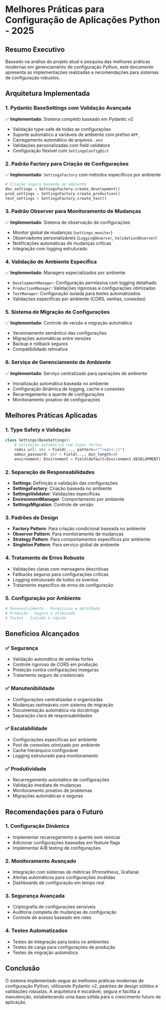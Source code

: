 # Melhores Práticas para Configuração de Aplicações Python - 2025

## Resumo Executivo

Baseado na análise do projeto atual e pesquisa das melhores práticas modernas em gerenciamento de configuração Python, este documento apresenta as implementações realizadas e recomendações para sistemas de configuração robustos.

## Arquitetura Implementada

### 1. **Pydantic BaseSettings com Validação Avançada**
✅ **Implementado**: Sistema completo baseado em Pydantic v2
- Validação type-safe de todas as configurações
- Suporte automático a variáveis de ambiente com prefixo `APP_`
- Carregamento automático de arquivos `.env`
- Validações personalizadas com field validators
- Configuração flexível com `SettingsConfigDict`

### 2. **Padrão Factory para Criação de Configurações**
✅ **Implementado**: `SettingsFactory` com métodos específicos por ambiente
```python
# Criação segura baseada no ambiente
dev_settings = SettingsFactory.create_development()
prod_settings = SettingsFactory.create_production()
test_settings = SettingsFactory.create_test()
```

### 3. **Padrão Observer para Monitoramento de Mudanças**
✅ **Implementado**: Sistema de observação de configurações
- Monitor global de mudanças (`settings_monitor`)
- Observadores personalizáveis (`LoggingObserver`, `ValidationObserver`)
- Notificações automáticas de mudanças críticas
- Integração com logging estruturado

### 4. **Validação de Ambiente Específica**
✅ **Implementado**: Managers especializados por ambiente
- `DevelopmentManager`: Configuração permissiva com logging detalhado
- `ProductionManager`: Validações rigorosas e configurações otimizadas
- `TestManager`: Configuração isolada para testes automatizados
- Validações específicas por ambiente (CORS, senhas, conexões)

### 5. **Sistema de Migração de Configurações**
✅ **Implementado**: Controle de versão e migração automática
- Versionamento semântico das configurações
- Migrações automáticas entre versões
- Backup e rollback seguros
- Compatibilidade retroativa

### 6. **Serviço de Gerenciamento de Ambiente**
✅ **Implementado**: Serviço centralizado para operações de ambiente
- Inicialização automática baseada no ambiente
- Configuração dinâmica de logging, cache e conexões
- Recarregamento a quente de configurações
- Monitoramento proativo de configurações

## Melhores Práticas Aplicadas

### **1. Type Safety e Validação**
```python
class Settings(BaseSettings):
    # Validação automática com tipos fortes
    redis_url: str = Field(..., pattern=r"^redis://")
    admin_password: str = Field(..., min_length=8)
    environment: Environment = Field(default=Environment.DEVELOPMENT)
```

### **2. Separação de Responsabilidades**
- **Settings**: Definição e validação das configurações
- **SettingsFactory**: Criação baseada no ambiente
- **SettingsValidator**: Validações específicas
- **EnvironmentManager**: Comportamento por ambiente
- **SettingsMigration**: Controle de versão

### **3. Padrões de Design**
- **Factory Pattern**: Para criação condicional baseada no ambiente
- **Observer Pattern**: Para monitoramento de mudanças
- **Strategy Pattern**: Para comportamentos específicos por ambiente
- **Singleton Pattern**: Para serviço global de ambiente

### **4. Tratamento de Erros Robusto**
- Validações claras com mensagens descritivas
- Fallbacks seguros para configurações críticas
- Logging estruturado de todos os eventos
- Tratamento específico de erros de configuração

### **5. Configuração por Ambiente**
```python
# Desenvolvimento - Permissivo e detalhado
# Produção - Seguro e otimizado
# Testes - Isolado e rápido
```

## Benefícios Alcançados

### **✅ Segurança**
- Validação automática de senhas fortes
- Controle rigoroso de CORS em produção
- Proteção contra configurações inseguras
- Tratamento seguro de credenciais

### **✅ Manutenibilidade**
- Configurações centralizadas e organizadas
- Mudanças rastreáveis com sistema de migração
- Documentação automática via docstrings
- Separação clara de responsabilidades

### **✅ Escalabilidade**
- Configurações específicas por ambiente
- Pool de conexões otimizado por ambiente
- Cache hierárquico configurável
- Logging estruturado para monitoramento

### **✅ Produtividade**
- Recarregamento automático de configurações
- Validação imediata de mudanças
- Monitoramento proativo de problemas
- Migrações automáticas e seguras

## Recomendações para o Futuro

### **1. Configuração Dinâmica**
- Implementar recarregamento a quente sem reiniciar
- Adicionar configurações baseadas em feature flags
- Implementar A/B testing de configurações

### **2. Monitoramento Avançado**
- Integração com sistemas de métricas (Prometheus, Grafana)
- Alertas automáticos para configurações inválidas
- Dashboards de configuração em tempo real

### **3. Segurança Avançada**
- Criptografia de configurações sensíveis
- Auditoria completa de mudanças de configuração
- Controle de acesso baseado em roles

### **4. Testes Automatizados**
- Testes de integração para todos os ambientes
- Testes de carga para configurações de produção
- Testes de migração automática

## Conclusão

O sistema implementado segue as melhores práticas modernas de configuração Python, utilizando Pydantic v2, padrões de design sólidos e validações robustas. A arquitetura é escalável, segura e facilita a manutenção, estabelecendo uma base sólida para o crescimento futuro da aplicação.